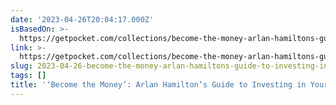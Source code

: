 ```yaml
---
date: '2023-04-26T20:04:17.000Z'
isBasedOn: >-
  https://getpocket.com/collections/become-the-money-arlan-hamiltons-guide-to-investing-in-yourself?utm_source=pocket-newtab
link: >-
  https://getpocket.com/collections/become-the-money-arlan-hamiltons-guide-to-investing-in-yourself?utm_source=pocket-newtab
slug: 2023-04-26-become-the-money-arlan-hamiltons-guide-to-investing-in-yourself
tags: []
title: '‘Become the Money’: Arlan Hamilton’s Guide to Investing in Yourself'
---
```


